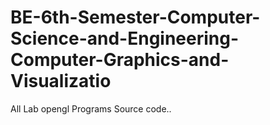 # BE-6th-Semester-Computer-Science-and-Engineering-Computer-Graphics-and-Visualizatio
All Lab opengl Programs Source code..
